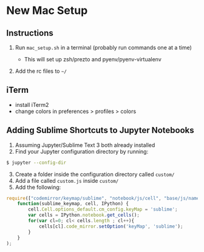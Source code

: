 # New Mac Setup

## Instructions
1. Run `mac_setup.sh` in a terminal (probably run commands one at a time)
    * This will set up zsh/prezto and pyenv/pyenv-virtualenv

2. Add the rc files to `~/`

## iTerm
* install iTerm2
* change colors in preferences > profiles > colors


## Adding Sublime Shortcuts to Jupyter Notebooks
1. Assuming Jupyter/Sublime Text 3 both already installed
2. Find your Jupyter configuration directory by running:
```bash
$ jupyter --config-dir
```
3. Create a folder inside the configuration directory called `custom/` 
4. Add a file called `custom.js` inside `custom/`
5. Add the following:
```javascript
require(["codemirror/keymap/sublime", "notebook/js/cell", "base/js/namespace"],
    function(sublime_keymap, cell, IPython) {
        cell.Cell.options_default.cm_config.keyMap = 'sublime';
        var cells = IPython.notebook.get_cells();
        for(var cl=0; cl< cells.length ; cl++){
            cells[cl].code_mirror.setOption('keyMap', 'sublime');
        }
    } 
);
```
